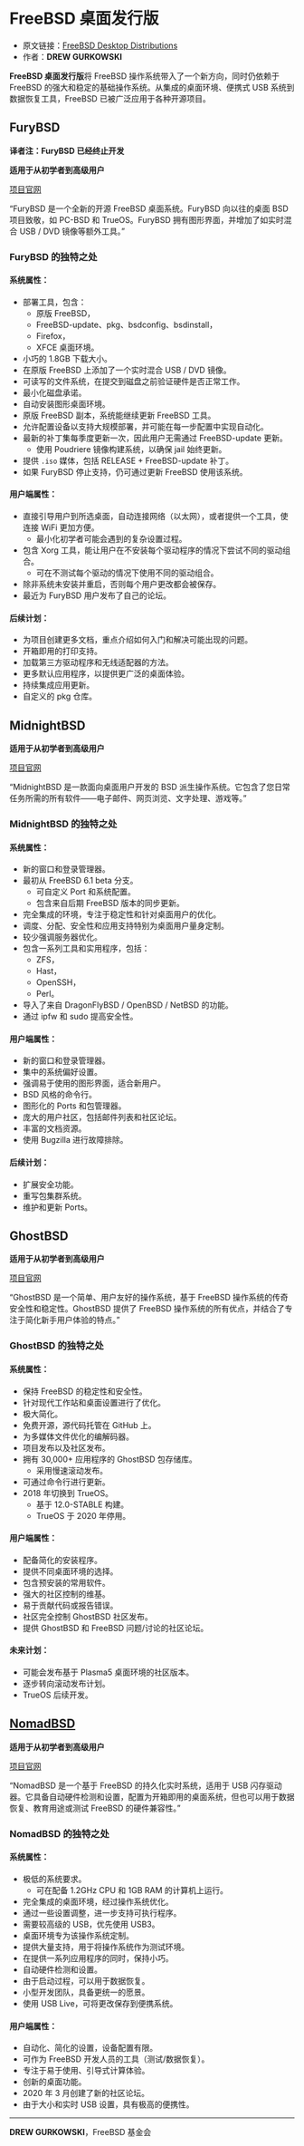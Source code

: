 # FreeBSD 桌面发行版

- 原文链接：[FreeBSD Desktop Distributions](https://freebsdfoundation.org/wp-content/uploads/2020/07/FreeBSD-Guides-FreeBSD-Desktop-Distrobutions.pdf)
- 作者：**DREW GURKOWSKI**

**FreeBSD 桌面发行版**将 FreeBSD 操作系统带入了一个新方向，同时仍依赖于 FreeBSD 的强大和稳定的基础操作系统。从集成的桌面环境、便携式 USB 系统到数据恢复工具，FreeBSD 已被广泛应用于各种开源项目。

## FuryBSD

**译者注：FuryBSD 已经终止开发**

**适用于从初学者到高级用户**

[项目官网](https://www.furybsd.org/)

“FuryBSD 是一个全新的开源 FreeBSD 桌面系统。FuryBSD 向以往的桌面 BSD 项目致敬，如 PC-BSD 和 TrueOS。FuryBSD 拥有图形界面，并增加了如实时混合 USB / DVD 镜像等额外工具。”

### FuryBSD 的独特之处

#### 系统属性：

* 部署工具，包含：
  * 原版 FreeBSD，
  * FreeBSD-update、pkg、bsdconfig、bsdinstall，
  * Firefox，
  * XFCE 桌面环境。
* 小巧的 1.8GB 下载大小。
* 在原版 FreeBSD 上添加了一个实时混合 USB / DVD 镜像。
* 可读写的文件系统，在提交到磁盘之前验证硬件是否正常工作。
* 最小化磁盘承诺。
* 自动安装图形桌面环境。
* 原版 FreeBSD 副本，系统能继续更新 FreeBSD 工具。
* 允许配置设备以支持大规模部署，并可能在每一步配置中实现自动化。
* 最新的补丁集每季度更新一次，因此用户无需通过 FreeBSD-update 更新。
  * 使用 Poudriere 镜像构建系统，以确保 jail 始终更新。
* 提供 `.iso` 媒体，包括 RELEASE + FreeBSD-update 补丁。
* 如果 FuryBSD 停止支持，仍可通过更新 FreeBSD 使用该系统。

#### 用户端属性：

* 直接引导用户到所选桌面，自动连接网络（以太网），或者提供一个工具，使连接 WiFi 更加方便。
  * 最小化初学者可能会遇到的复杂设置过程。
* 包含 Xorg 工具，能让用户在不安装每个驱动程序的情况下尝试不同的驱动组合。
  * 可在不测试每个驱动的情况下使用不同的驱动组合。
* 除非系统未安装并重启，否则每个用户更改都会被保存。
* 最近为 FuryBSD 用户发布了自己的论坛。

#### 后续计划：

* 为项目创建更多文档，重点介绍如何入门和解决可能出现的问题。
* 开箱即用的打印支持。
* 加载第三方驱动程序和无线适配器的方法。
* 更多默认应用程序，以提供更广泛的桌面体验。
* 持续集成应用更新。
* 自定义的 pkg 仓库。

## MidnightBSD

**适用于从初学者到高级用户**

[项目官网](https://www.midnightbsd.org/)

“MidnightBSD 是一款面向桌面用户开发的 BSD 派生操作系统。它包含了您日常任务所需的所有软件——电子邮件、网页浏览、文字处理、游戏等。”

### MidnightBSD 的独特之处

#### 系统属性：

* 新的窗口和登录管理器。
* 最初从 FreeBSD 6.1 beta 分支。
  * 可自定义 Port 和系统配置。
  * 包含来自后期 FreeBSD 版本的同步更新。
* 完全集成的环境，专注于稳定性和针对桌面用户的优化。
* 调度、分配、安全性和应用支持特别为桌面用户量身定制。
* 较少强调服务器优化。
* 包含一系列工具和实用程序，包括：
  * ZFS，
  * Hast，
  * OpenSSH，
  * Perl。
* 导入了来自 DragonFlyBSD / OpenBSD / NetBSD 的功能。
* 通过 ipfw 和 sudo 提高安全性。

#### 用户端属性：

* 新的窗口和登录管理器。
* 集中的系统偏好设置。
* 强调易于使用的图形界面，适合新用户。
* BSD 风格的命令行。
* 图形化的 Ports 和包管理器。
* 庞大的用户社区，包括邮件列表和社区论坛。
* 丰富的文档资源。
* 使用 Bugzilla 进行故障排除。

#### 后续计划：

* 扩展安全功能。
* 重写包集群系统。
* 维护和更新 Ports。

## GhostBSD

**适用于从初学者到高级用户**

[项目官网](https://www.ghostbsd.org/)

“GhostBSD 是一个简单、用户友好的操作系统，基于 FreeBSD 操作系统的传奇安全性和稳定性。GhostBSD 提供了 FreeBSD 操作系统的所有优点，并结合了专注于简化新手用户体验的特点。”

### GhostBSD 的独特之处

#### 系统属性：

* 保持 FreeBSD 的稳定性和安全性。
* 针对现代工作站和桌面设置进行了优化。
* 极大简化。
* 免费开源，源代码托管在 GitHub 上。
* 为多媒体文件优化的编解码器。
* 项目发布以及社区发布。
* 拥有 30,000+ 应用程序的 GhostBSD 包存储库。
  * 采用慢速滚动发布。
* 可通过命令行进行更新。
* 2018 年切换到 TrueOS。
  * 基于 12.0-STABLE 构建。
  * TrueOS 于 2020 年停用。

#### 用户端属性：

* 配备简化的安装程序。
* 提供不同桌面环境的选择。
* 包含预安装的常用软件。
* 强大的社区控制的维基。
* 易于贡献代码或报告错误。
* 社区完全控制 GhostBSD 社区发布。
* 提供 GhostBSD 和 FreeBSD 问题/讨论的社区论坛。

#### 未来计划：

* 可能会发布基于 Plasma5 桌面环境的社区版本。
* 逐步转向滚动发布计划。
* TrueOS 后续开发。

## [NomadBSD](https://www.nomadbsd.org/)

**适用于从初学者到高级用户**

[项目官网](https://www.nomadbsd.org/)

“NomadBSD 是一个基于 FreeBSD 的持久化实时系统，适用于 USB 闪存驱动器。它具备自动硬件检测和设置，配置为开箱即用的桌面系统，但也可以用于数据恢复、教育用途或测试 FreeBSD 的硬件兼容性。”

### NomadBSD 的独特之处

#### 系统属性：

* 极低的系统要求。
  * 可在配备 1.2GHz CPU 和 1GB RAM 的计算机上运行。
* 完全集成的桌面环境，经过操作系统优化。
* 通过一些设置调整，进一步支持可执行程序。
* 需要较高级的 USB，优先使用 USB3。
* 桌面环境专为该操作系统定制。
* 提供大量支持，用于将操作系统作为测试环境。
* 在提供一系列应用程序的同时，保持小巧。
* 自动硬件检测和设置。
* 由于启动过程，可以用于数据恢复。
* 小型开发团队，具备更统一的愿景。
* 使用 USB Live，可将更改保存到便携系统。

#### 用户端属性：

* 自动化、简化的设置，设备配置有限。
* 可作为 FreeBSD 开发人员的工具（测试/数据恢复）。
* 专注于易于使用、引导式计算体验。
* 创新的桌面功能。
* 2020 年 3 月创建了新的社区论坛。
* 由于大小和实时 USB 设置，具有极高的便携性。
  
---

**DREW GURKOWSKI**，FreeBSD 基金会
